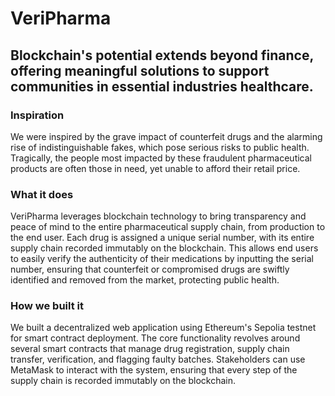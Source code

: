 # VeriPharma

## Blockchain's potential extends beyond finance, offering meaningful solutions to support communities in essential industries healthcare.

### Inspiration
We were inspired by the grave impact of counterfeit drugs and the alarming rise of indistinguishable fakes, which pose serious risks to public health. Tragically, the people most impacted by these fraudulent pharmaceutical products are often those in need, yet unable to afford their retail price.

### What it does
VeriPharma leverages blockchain technology to bring transparency and peace of mind to the entire pharmaceutical supply chain, from production to the end user. Each drug is assigned a unique serial number, with its entire supply chain recorded immutably on the blockchain. This allows end users to easily verify the authenticity of their medications by inputting the serial number, ensuring that counterfeit or compromised drugs are swiftly identified and removed from the market, protecting public health.

### How we built it
We built a decentralized web application using Ethereum's Sepolia testnet for smart contract deployment. The core functionality revolves around several smart contracts that manage drug registration, supply chain transfer, verification, and flagging faulty batches. Stakeholders can use MetaMask to interact with the system, ensuring that every step of the supply chain is recorded immutably on the blockchain.

